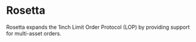 # Rosetta

Rosetta expands the 1inch Limit Order Protocol (LOP) by providing support for multi-asset orders.


